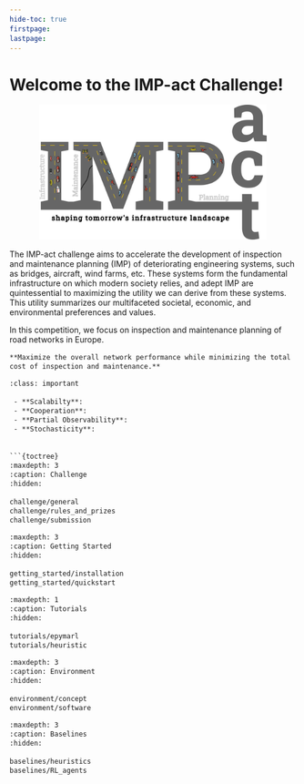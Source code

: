 ```yaml
---
hide-toc: true
firstpage:
lastpage:
---
```


# Welcome to the IMP-act Challenge!

<p align="center">
  <img src="_static/img/logov37.png" width="400" />
</p>

The IMP-act challenge aims to accelerate the development of inspection and maintenance planning (IMP) of deteriorating engineering systems, such as bridges, aircraft, wind farms, etc. These systems form the fundamental infrastructure on which modern society relies, and adept IMP are quintessential to maximizing the utility we can derive from these systems. This utility summarizes our multifaceted societal, economic, and environmental preferences and values.

In this competition, we focus on inspection and maintenance planning of road networks in Europe. 

```{admonition} **Goal**
**Maximize the overall network performance while minimizing the total cost of inspection and maintenance.**
```

```{admonition} **Challenges**
:class: important

 - **Scalabilty**:
 - **Cooperation**:
 - **Partial Observability**:
 - **Stochasticity**:


```{toctree}
:maxdepth: 3
:caption: Challenge
:hidden:

challenge/general
challenge/rules_and_prizes
challenge/submission
```


```{toctree}
:maxdepth: 3
:caption: Getting Started
:hidden:

getting_started/installation
getting_started/quickstart
```

```{toctree}
:maxdepth: 1
:caption: Tutorials
:hidden:

tutorials/epymarl
tutorials/heuristic
```

```{toctree}
:maxdepth: 3
:caption: Environment
:hidden:

environment/concept
environment/software
```

```{toctree}
:maxdepth: 3
:caption: Baselines
:hidden:

baselines/heuristics
baselines/RL_agents
```